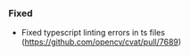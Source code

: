 ### Fixed <!-- pick one -->

- Fixed typescript linting errors in ts files
  (<https://github.com/opencv/cvat/pull/7689>)
